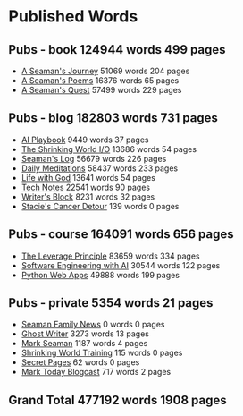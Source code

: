 # Published Words


## Pubs - book                            124944 words   499 pages

* [A Seaman's Journey](/journey)           51069 words   204 pages
* [A Seaman's Poems](/poem)                16376 words    65 pages
* [A Seaman's Quest](/quest)               57499 words   229 pages


## Pubs - blog                            182803 words   731 pages

* [AI Playbook](/ai)                        9449 words    37 pages
* [The Shrinking World I/O](/io)           13686 words    54 pages
* [Seaman's Log](/sampler)                 56679 words   226 pages
* [Daily Meditations](/spiritual)          58437 words   233 pages
* [Life with God](/spirituality)           13641 words    54 pages
* [Tech Notes](/tech)                      22541 words    90 pages
* [Writer's Block](/write)                  8231 words    32 pages
* [Stacie's Cancer Detour](/stacie)          139 words     0 pages


## Pubs - course                          164091 words   656 pages

* [The Leverage Principle](/leverage)      83659 words   334 pages
* [Software Engineering with AI](/sweng)   30544 words   122 pages
* [Python Web Apps](/webapps)              49888 words   199 pages


## Pubs - private                           5354 words    21 pages

* [Seaman Family News](/family)                0 words     0 pages
* [Ghost Writer](/ghost)                    3273 words    13 pages
* [Mark Seaman](/marks)                     1187 words     4 pages
* [Shrinking World Training](/org)           115 words     0 pages
* [Secret Pages](/private)                    62 words     0 pages
* [Mark Today Blogcast](/today)              717 words     2 pages



## Grand Total   477192 words  1908 pages